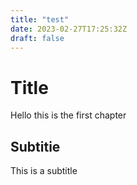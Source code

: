 ```yaml
---
title: "test"
date: 2023-02-27T17:25:32Z
draft: false
---
```


# Title

Hello this is the first chapter

## Subtitie

This is a subtitle